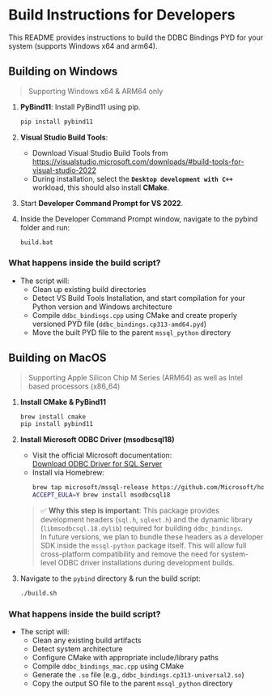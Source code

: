 # Build Instructions for Developers

This README provides instructions to build the DDBC Bindings PYD for your system (supports Windows x64 and arm64).

## Building on Windows
> Supporting Windows x64 & ARM64 only

1. **PyBind11**: Install PyBind11 using pip.
    ```sh
    pip install pybind11
    ```
2. **Visual Studio Build Tools**:
    - Download Visual Studio Build Tools from https://visualstudio.microsoft.com/downloads/#build-tools-for-visual-studio-2022
    - During installation, select the **`Desktop development with C++`** workload, this should also install **CMake**.

3. Start **Developer Command Prompt for VS 2022**.

4. Inside the Developer Command Prompt window, navigate to the pybind folder and run:
    ```sh
    build.bat
    ```

### What happens inside the build script? 

- The script will:
    - Clean up existing build directories
    - Detect VS Build Tools Installation, and start compilation for your Python version and Windows architecture
    - Compile `ddbc_bindings.cpp` using CMake and create properly versioned PYD file (`ddbc_bindings.cp313-amd64.pyd`)
    - Move the built PYD file to the parent `mssql_python` directory

## Building on MacOS
> Supporting Apple Silicon Chip M Series (ARM64) as well as Intel based processors (x86_64)

1. **Install CMake & PyBind11**
   ```bash
   brew install cmake
   pip install pybind11
   ```

2. **Install Microsoft ODBC Driver (msodbcsql18)**
   - Visit the official Microsoft documentation:  
     [Download ODBC Driver for SQL Server](https://learn.microsoft.com/sql/connect/odbc/download-odbc-driver-for-sql-server)
   - Install via Homebrew:
     ```bash
     brew tap microsoft/mssql-release https://github.com/Microsoft/homebrew-mssql-release
     ACCEPT_EULA=Y brew install msodbcsql18
     ```

   > ✅ **Why this step is important**: This package provides development headers (`sql.h`, `sqlext.h`) and the dynamic library (`libmsodbcsql.18.dylib`) required for building `ddbc_bindings`.  
   > In future versions, we plan to bundle these headers as a developer SDK inside the `mssql-python` package itself. This will allow full cross-platform compatibility and remove the need for system-level ODBC driver installations during development builds.

3. Navigate to the `pybind` directory & run the build script:
   ```bash
   ./build.sh
   ```
### What happens inside the build script? 

- The script will:
   - Clean any existing build artifacts
   - Detect system architecture
   - Configure CMake with appropriate include/library paths
   - Compile `ddbc_bindings_mac.cpp` using CMake
   - Generate the `.so` file (e.g., `ddbc_bindings.cp313-universal2.so`)
   - Copy the output SO file to the parent `mssql_python` directory
